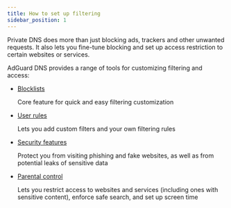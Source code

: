 ```yaml
---
title: How to set up filtering
sidebar_position: 1
---
```


Private DNS does more than just blocking ads, trackers and other unwanted requests. It also lets you fine-tune blocking and set up access restriction to certain websites or services.

AdGuard DNS provides a range of tools for customizing filtering and access:

- [Blocklists](/private-dns/setting-up-filtering/blocklists.md)

    Core feature for quick and easy filtering customization

- [User rules](/private-dns/setting-up-filtering/user-rules.md)

    Lets you add custom filters and your own filtering rules

- [Security features](/private-dns/setting-up-filtering/security-features.md)

    Protect you from visiting phishing and fake websites, as well as from potential leaks of sensitive data

- [Parental control](/private-dns/setting-up-filtering/parental-control.md)

    Lets you restrict access to websites and services (including ones with sensitive content), enforce safe search, and set up screen time

